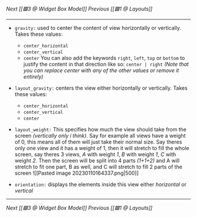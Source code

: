 _Next [[🟩3 @ Widget Box Model]]_
_Previous [[🟩1 @ Layouts]]_

--- 

- `gravity:` used to center the content of view horizontally or vertically. 
	Takes these values: 
	- `center_horizontal` 
	- `center_vertical`
	- `center` 
	You can also add the keywords `right`, `left`, `top` or `bottom`  to justify the content in that direction like so: `center | right` _(Note that you can replace center with any of the other values or remove it entirely)_

- `layout_gravity:` centers the view either horizontally or vertically. 
	Takes these values: 
	- `center_horizontal` 
	- `center_vertical`
	- `center` 

- `layout_weight:` This specifies how much the view should take from the screen _(vertically only i think)_. Say for example all views have a weight of 0, this means all of them will just take their normal size. Say theres only one view and it has a weight of 1, then it will stretch to fill the whole screen, say theres 3 views, _A_ with weight _1_, _B_ with weight _1_, _C_ with weight _2_. Then the screen will be split into 4 parts _(1+1+2)_ and A will stretch to fit one part, B as well, and C will stretch to fill 2 parts of the screen
	![[Pasted image 20230110164337.png|500]]

- `orientation:` displays the elements inside this view either _horizontal_ or _vertical_

---

_Next [[🟩3 @ Widget Box Model]]_
_Previous [[🟩1 @ Layouts]]_